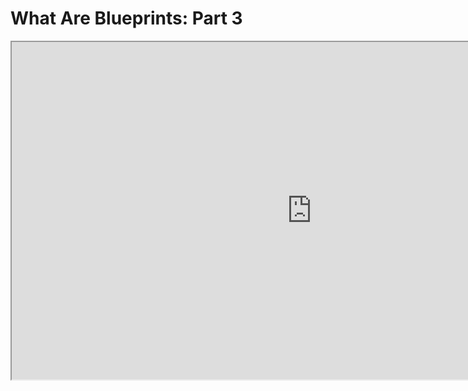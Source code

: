 # What Are Blueprints: Part 3

<p><iframe src="https://www.youtube.com/embed/af4yQD00Y9M" width="960" height="540" allowfullscreen="allowfullscreen" allow="accelerometer; autoplay; clipboard-write; encrypted-media; gyroscope; picture-in-picture"></iframe></p>
<p>&nbsp;</p>